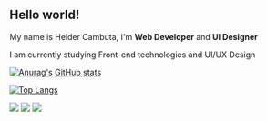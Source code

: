 ## Hello world!
<p> My name is Helder Cambuta, I'm <strong>Web Developer</strong> and <strong>UI Designer</strong> <p>
<p> I am currently studying Front-end technologies and UI/UX Design </p>

<div>
  
[![Anurag's GitHub stats](https://github-readme-stats.vercel.app/api?username=heldercambuta)](https://github.com/anuraghazra/github-readme-stats)
  
[![Top Langs](https://github-readme-stats.vercel.app/api/top-langs/?username=heldercambuta&layout=compact)](https://github.com/anuraghazra/github-readme-stats)
  
</div>



<a href="https://www.instagram.com/heldercambuta/" target="_blank"><img src="https://img.shields.io/badge/-Instagram-%23E4405F?style=for-the-badge&logo=instagram&logoColor=white" target="_blank"></a>
<a href = "mailto:heldercambuta44@gmail.com"><img src="https://img.shields.io/badge/-Gmail-%23333?style=for-the-badge&logo=gmail&logoColor=white" target="_blank"></a>
<a href="https://www.linkedin.com/in/helder-cambuta-81668a192/" target="_blank"><img src="https://img.shields.io/badge/-LinkedIn-%230077B5?style=for-the-badge&logo=linkedin&logoColor=white" target="_blank"></a>
<!--
**heldercambuta/heldercambuta** is a ✨ _special_ ✨ repository because its `README.md` (this file) appears on your GitHub profile.

Here are some ideas to get you started:

- 🔭 I’m currently working on ...
- 🌱 I’m currently learning ...
- 👯 I’m looking to collaborate on ...
- 🤔 I’m looking for help with ...
- 💬 Ask me about ...
- 📫 How to reach me: ...
- 😄 Pronouns: ...
- ⚡ Fun fact: ...
-->
